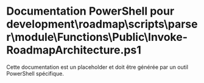# Documentation PowerShell pour development\roadmap\scripts\parser\module\Functions\Public\Invoke-RoadmapArchitecture.ps1

Cette documentation est un placeholder et doit être générée par un outil PowerShell spécifique.
